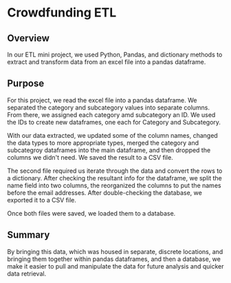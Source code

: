 # Crowdfunding ETL

## Overview
In our ETL mini project, we used Python, Pandas, and dictionary methods to extract and transform data from an excel file into a pandas dataframe.

## Purpose
For this project, we read the excel file into a pandas dataframe. We separated the category and subcategory values into separate columns. From there, we assigned each category amd subcategory an ID. We used the IDs to create new dataframes, one each for Category and Subcategory.

With our data extracted, we updated some of the column names, changed the data types to more appropriate types, merged the category and subcategroy dataframes into the main dataframe, and then dropped the columns we didn't need. We saved the result to a CSV file.

The second file required us iterate through the data and convert the rows to a dictionary. After checking the resultant info for the dataframe, we split the name field into two columns, the reorganized the columns to put the names before the email addresses. After double-checking the database, we exported it to a CSV file.

Once both files were saved, we loaded them to a database.

## Summary
By bringing this data, which was housed in separate, discrete locations, and bringing them together within pandas dataframes, and then a database, we make it easier to pull and manipulate the data for future analysis and quicker data retrieval. 
